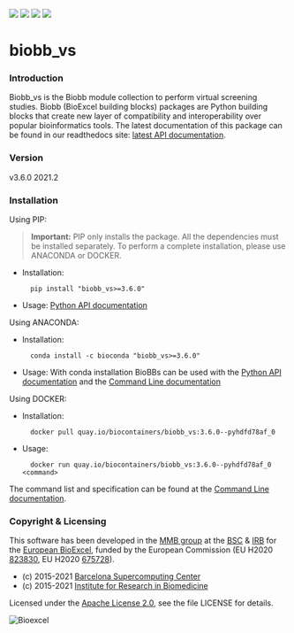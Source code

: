 [![](https://readthedocs.org/projects/biobb-vs/badge/?version=latest)](https://biobb-vs.readthedocs.io/en/latest/?badge=latest)
[![](https://img.shields.io/badge/install%20with-bioconda-brightgreen.svg?style=flat)](https://anaconda.org/bioconda/biobb_vs)
[![](https://img.shields.io/badge/docker-Quay.io-blue)](https://quay.io/repository/biocontainers/biobb_vs)
[![](https://img.shields.io/badge/License-Apache%202.0-blue.svg)](https://opensource.org/licenses/Apache-2.0)

# biobb_vs

### Introduction
Biobb_vs is the Biobb module collection to perform virtual screening studies.
Biobb (BioExcel building blocks) packages are Python building blocks that
create new layer of compatibility and interoperability over popular
bioinformatics tools.
The latest documentation of this package can be found in our readthedocs site:
[latest API documentation](http://biobb_vs.readthedocs.io/en/latest/).

### Version
v3.6.0 2021.2

### Installation
Using PIP:

> **Important:** PIP only installs the package. All the dependencies must be installed separately. To perform a complete installation, please use ANACONDA or DOCKER.

* Installation:


        pip install "biobb_vs>=3.6.0"


* Usage: [Python API documentation](https://biobb-vs.readthedocs.io/en/latest/modules.html)

Using ANACONDA:

* Installation:


        conda install -c bioconda "biobb_vs>=3.6.0"


* Usage: With conda installation BioBBs can be used with the [Python API documentation](https://biobb-vs.readthedocs.io/en/latest/modules.html) and the [Command Line documentation](https://biobb-vs.readthedocs.io/en/latest/command_line.html)

Using DOCKER:

* Installation:


        docker pull quay.io/biocontainers/biobb_vs:3.6.0--pyhdfd78af_0


* Usage:


        docker run quay.io/biocontainers/biobb_vs:3.6.0--pyhdfd78af_0 <command>


[//]: # (Using SINGULARITY:)

[//]: # (**MacOS users**: it's strongly recommended to avoid Singularity and use **Docker** as containerization system.)

[//]: # (* Installation:)


[//]: # (singularity pull --name biobb_vs.sif shub://bioexcel/biobb_vs)


[//]: # (* Usage:)


[//]: # (singularity exec biobb_vs.sif <command>)


The command list and specification can be found at the [Command Line documentation](https://biobb-vs.readthedocs.io/en/latest/command_line.html).

### Copyright & Licensing
This software has been developed in the [MMB group](http://mmb.irbbarcelona.org) at the [BSC](http://www.bsc.es/) & [IRB](https://www.irbbarcelona.org/) for the [European BioExcel](http://bioexcel.eu/), funded by the European Commission (EU H2020 [823830](http://cordis.europa.eu/projects/823830), EU H2020 [675728](http://cordis.europa.eu/projects/675728)).

* (c) 2015-2021 [Barcelona Supercomputing Center](https://www.bsc.es/)
* (c) 2015-2021 [Institute for Research in Biomedicine](https://www.irbbarcelona.org/)

Licensed under the
[Apache License 2.0](https://www.apache.org/licenses/LICENSE-2.0), see the file LICENSE for details.

![](https://bioexcel.eu/wp-content/uploads/2019/04/Bioexcell_logo_1080px_transp.png "Bioexcel")
